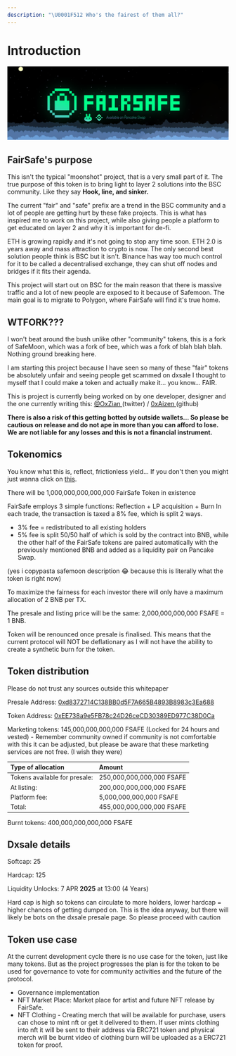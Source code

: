 ```yaml
---
description: "\U0001F512 Who's the fairest of them all?"
---
```


# Introduction

![](.gitbook/assets/banner.png)

## FairSafe's purpose

This isn't the typical "moonshot" project, that is a very small part of it. The true purpose of this token is to bring light to layer 2 solutions into the BSC community. Like they say  **Hook, line, and sinker.** 

The current "fair" and "safe" prefix are a trend in the BSC community and a lot of people are getting hurt by these fake projects. This is what has inspired me to work on this project, while also giving people a platform to get educated on layer 2 and why it is important for de-fi. 

ETH is growing rapidly and it's not going to stop any time soon. ETH 2.0 is years away and mass attraction to crypto is now. The only second best solution people think is BSC but it isn't. Binance has way too much control for it to be called a decentralised exchange, they can shut off nodes and bridges if it fits their agenda.

This project will start out on BSC for the main reason that there is massive traffic and a lot of new people are exposed to it because of Safemoon. The main goal is to migrate to Polygon, where FairSafe will find it's true home. 

## WTFORK??? 

I won't beat around the bush unlike other "community" tokens, this is a fork of SafeMoon, which was a fork of bee, which was a fork of blah blah blah. Nothing ground breaking here. 

I am starting this project because I have seen so many of these "fair" tokens be absolutely unfair and seeing people get scammed on dxsale I thought to myself that I could make a token and actually make it... you know... FAIR. 

This is project is currently being worked on by one developer, designer and the one currently writing this: [@OxZian ](https://twitter.com/0xZian)\(twitter\) / [0xAizen ](https://github.com/0xAizen)\(github\) 

**There is also a risk of this getting botted by outside wallets... So please be cautious on release and do not ape in more than you can afford to lose. We are not liable for any losses and this is not a financial instrument.** 



## Tokenomics



You know what this is, reflect, frictionless yield... If you don't then you might just wanna click on [this](https://yosh-dev.medium.com/what-is-safemoon-b4c21b81b217#:~:text=Safemoon%20is%20a%20relatively%20new,in%20early%20March%20of%202021.&text=Safemoon%20is%20a%20deflationary%20crypto,value%20as%20time%20goes%20on.).

There will be 1,000,000,000,000,000 FairSafe Token in existence

FairSafe employs 3 simple functions: Reflection + LP acquisition + Burn In each trade, the transaction is taxed a 8% fee, which is split 2 ways. 

* 3% fee = redistributed to all existing holders
* 5% fee is split 50/50 half of which is sold by the contract into BNB, while the other half of the FairSafe tokens are paired automatically with the previously mentioned BNB and added as a liquidity pair on Pancake Swap.

\(yes i copypasta safemoon description 😂 because this is literally what the token is right now\)

To maximize the fairness for each investor there will only have a maximum allocation of 2 BNB per TX. 

The presale and listing price will be the same: 2,000,000,000,000 FSAFE = 1 BNB.

Token will be renounced once presale is finalised. This means that the current protocol will NOT be deflationary as I will not have the ability to create a synthetic burn for the token.

## Token distribution

Please do not trust any sources outside this whitepaper 

Presale Address: [0xd8372714C138BB0d5F7A665B4893B8983c3Ea688](https://bscscan.com/address/0xd8372714C138BB0d5F7A665B4893B8983c3Ea688)

Token Address: [0xEE738a9e5FB78c24D26ceCD30389ED977C38D0Ca](https://bscscan.com/address/0xEE738a9e5FB78c24D26ceCD30389ED977C38D0Ca)

Marketing tokens: 145,000,000,000,000 FSAFE \(Locked for 24 hours and vested\) - Remember community owned if community is not comfortable with this it can be adjusted, but please be aware that these marketing services are not free. \(I wish they were\) 

| Type of allocation | Amount |
| :--- | :--- |
| Tokens available for presale: | 250,000,000,000,000 FSAFE |
| At listing: | 200,000,000,000,000 FSAFE |
| Platform fee: | 5,000,000,000,000 FSAFE |
| Total:  | 455,000,000,000,000 FSAFE |

Burnt tokens: 400,000,000,000,000 FSAFE

## Dxsale details

Softcap: 25 

Hardcap: 125 

Liquidity Unlocks: 7 APR **2025** at 13:00 \(4 Years\)

Hard cap is high so tokens can circulate to more holders, lower hardcap = higher chances of getting dumped on. This is the idea anyway, but there will likely be bots on the dxsale presale page. So please proceed with caution



## Token use case 

At the current development cycle there is no use case for the token, just like many tokens. But as the project progresses the plan is for the token to be used for governance to vote for community activities and the future of the protocol. 

* Governance implementation
* NFT Market Place: Market place for artist and future NFT release by FairSafe. 
* NFT Clothing - Creating merch that will be available for purchase, users can chose to mint nft or get it delivered to them. If user mints clothing into nft it will be sent to their address via ERC721 token and physical merch will be burnt video of clothing burn will be uploaded as a ERC721 token for proof. 



